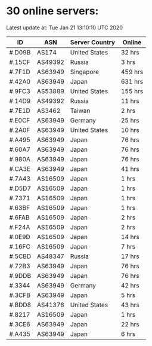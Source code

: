# 30 online servers:

Latest update at: Tue Jan 21 13:10:10 UTC 2020

| ID | ASN | Server Country | Online |
| -- | --- | -------------- | ------ |
| #.D09B | AS174 | United States | 32 hrs |
| #.15CF | AS49392 | Russia | 3 hrs |
| #.7F1D | AS63949 | Singapore | 459 hrs |
| #.42A0 | AS63949 | Japan | 631 hrs |
| #.9FC3 | AS53889 | United States | 155 hrs |
| #.14D9 | AS49392 | Russia | 11 hrs |
| #.7E1D | AS3462 | Taiwan | 2 hrs |
| #.E0CF | AS63949 | Germany | 25 hrs |
| #.2A0F | AS63949 | United States | 10 hrs |
| #.A495 | AS63949 | Japan | 76 hrs |
| #.60A7 | AS63949 | Japan | 76 hrs |
| #.980A | AS63949 | Japan | 76 hrs |
| #.CA3E | AS63949 | Japan | 41 hrs |
| #.7A43 | AS16509 | Japan | 1 hrs |
| #.D5D7 | AS16509 | Japan | 1 hrs |
| #.7371 | AS16509 | Japan | 1 hrs |
| #.63BF | AS16509 | Japan | 1 hrs |
| #.6FAB | AS16509 | Japan | 2 hrs |
| #.F24A | AS16509 | Japan | 2 hrs |
| #.0E9D | AS16509 | Japan | 14 hrs |
| #.16FC | AS16509 | Japan | 7 hrs |
| #.5CBD | AS48347 | Russia | 17 hrs |
| #.72B3 | AS63949 | Japan | 76 hrs |
| #.9DDB | AS63949 | Japan | 76 hrs |
| #.3344 | AS63949 | Germany | 42 hrs |
| #.3CFB | AS63949 | Japan | 5 hrs |
| #.BDD8 | AS41378 | United States | 43 hrs |
| #.8217 | AS16509 | Japan | 1 hrs |
| #.3CE6 | AS63949 | Japan | 22 hrs |
| #.A435 | AS63949 | Japan | 6 hrs |

